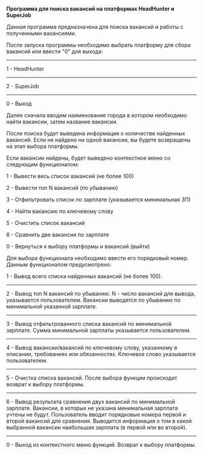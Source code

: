 **Программа для поиска вакансий на платформах HeadHunter и SuperJob**

Данная программа предназначена для поиска вакансий и работы с полученными вакансиями.

После запуска программы необходимо выбрать платформу для сбора вакансий или ввести "0" для выхода:
***
1 - HeadHunter
***
2 - SuperJob
***
0 - Выход

Далее сначала вводим наименование города в котором необходимо найти вакансии, затем название вакансии.

После поиска будет выведена информация о количестве найденных вакансий. Если не найдено ни одной 
вакансии, вы будете возвращены на этап выбора платформы.

Если вакансии найдены, будет выведено контекстное меню со следующим функционалом:

1 - Вывести весь список вакансий (не более 100)

2 - Вывести топ N вакансий (по убыванию)

3 - Отфильтровать список по зарплате (указывается минимальная ЗП)

4 - Найти вакансию по ключевому слову

5 - Очистить список вакансий

6 - Сравнить две вакансии по зарплате

0 - Вернуться к выбору платформы и вакансий (выйти)

Для выбора функционала необходимо ввести его порядковый номер.
Данным функционалом предусмотрено:

1 - Вывод всего списка найденных вакансий (не более 100).
***
2 - Вывод топ N вакансий по убыванию. N - число вакансий для вывода, указывается пользователем.
    Вакансии выводятся по убыванию по минимальной указанной зарплате. 
***
3 - Вывод отфильтрованного списка вакансий по минимальной зарплате. Сумма минимальной зарплаты
    указывается пользователем.
***
4 - Вывод вакансии/вакансий по ключевому слову, указанному в описании, требованиях или обязанностях.
    Ключевое слово указывается пользователем.
***
5 - Очистка списка вакансий. После выбора функции происходит возврат к выбору платформы.
***
6 - Вывод результата сравнения двух вакансий по минимальной зарплате. Вакансии, в которых
    не указана минимальная зарплата учтены не будут. Пользователь вводит порядковые номера первой
    и второй вакансий для сравнения. Выводится информация о том в какой выбранной вакансии 
    наибольшая зарплата (в первой или во второй).
***
0 - Выход из контекстного меню функций. Возврат к выбору платформы.